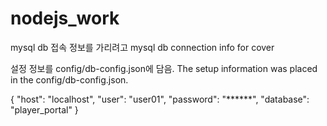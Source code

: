# nodejs_work

mysql db 접속 정보를 가리려고
mysql db connection info for cover

설정 정보를 config/db-config.json에 담음.
The setup information was placed in the config/db-config.json.

{
"host": "localhost",
"user": "user01",
"password": "******",
"database": "player_portal"
}